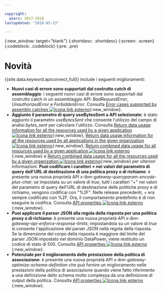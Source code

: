 ```yaml
---

copyright:
  years: 2017-2018
lastupdated: "2018-05-23"

---
```


{:new_window: target="blank"}
{:shortdesc: .shortdesc}
{:screen: .screen}
{:codeblock: .codeblock}
{:pre: .pre}

# Novità

{{site.data.keyword.apiconnect_full}} include i seguenti miglioramenti:


- **Nuovi casi di errore sono supportati dal costrutto catch di assemblaggio**: i seguenti nuovi casi di errore sono supportati dal costrutto catch in un assemblaggio API: *BadRequestError*, *UnauthorizedError* e *ForbiddenError*. Consulta [Error cases supported by assembly catches ![Icona link esterno](../../icons/launch-glyph.svg "Icona link esterno")](https://www.ibm.com/support/knowledgecenter/en/SSFS6T/com.ibm.apic.toolkit.doc/ref_toolkit_catch_errors.html){:new_window}.
- **Aggiunto il parametro di query useBytesSent a API selezionate**: è stato aggiunto il parametro *useBytesSent* che consente l'utilizzo del campo di analisi *bytes_sent* per calcolare l'utilizzo. Consulta [Return data usage information for all the resources used by a given application ![Icona link esterno](../../icons/launch-glyph.svg "Icona link esterno")](https://www.ibm.com/support/knowledgecenter/en/SSFS6T/com.ibm.apic.apirest.doc/apirest_reference_topics/rest_op_portal_orgs__orgID__analytics_apps__appID__data-usageGET.html){:new_window}, [Return data usage information for all the resources used by all applications in the given organization ![Icona link esterno](../../icons/launch-glyph.svg "Icona link esterno")](https://www.ibm.com/support/knowledgecenter/en/SSFS6T/com.ibm.apic.apirest.doc/apirest_reference_topics/rest_op_portal_orgs__orgID__analytics_apps_data-usageGET.html){:new_window}, [Return combined data usage for all resources used by a given application ![Icona link esterno](../../icons/launch-glyph.svg "Icona link esterno")](https://www.ibm.com/support/knowledgecenter/en/SSFS6T/com.ibm.apic.apirest.doc/apirest_reference_topics/rest_op_portal_orgs__orgID__analytics_apps__appID__data-usage_allGET.html){:new_window} e [Return combined data usage for all the resources used by a given organization ![Icona link esterno](../../icons/launch-glyph.svg "Icona link esterno")](https://www.ibm.com/support/knowledgecenter/en/SSFS6T/com.ibm.apic.apirest.doc/apirest_reference_topics/rest_op_portal_orgs__orgID__analytics_data-usage_allGET.html){:new_window} per ulteriori informazioni.
**Puoi codificare i caratteri + nei valori del parametro di query dell'URL di destinazione di una politica proxy o di richiamo**: è presente una nuova proprietà API *x-ibm-gateway-queryparam-encode-plus-char*; se impostata su un valore di *true*, tutti i caratteri "+" nei valori del parametro di query dell'URL di destinazione delle politiche proxy e di richiamo, vengono codificai con "%2F". Nelle release precedenti, + era sempre codificato con %2F. Ora, il comportamento predefinito è di non eseguire la codifica. Consulta [API properties ![Icona link esterno](../../icons/launch-glyph.svg "Icona link esterno")](https://www.ibm.com/support/knowledgecenter/en/SSFS6T/com.ibm.apic.toolkit.doc/configuration_props.html){:new_window}.
- **Puoi applicare il parser JSON alla regola della risposta per una politica proxy o di richiamo**: è presente una nuova proprietà API *x-ibm-gateway-api-enforce-response-limits*; impostandola su un valore di *true* si consente l'applicazione del parser JSON nella regola della risposta. Se la dimensione del corpo della risposta è maggiore del limite del parser JSON impostato nel dominio DataPower, viene restituito un codice di stato di 500. Consulta [API properties ![Icona link esterno](../../icons/launch-glyph.svg "Icona link esterno")](https://www.ibm.com/support/knowledgecenter/en/SSFS6T/com.ibm.apic.toolkit.doc/configuration_props.html){:new_window}.
- **Potenziale per il miglioramento delle prestazione della politica di associazione**: è presente una nuova proprietà API *x-ibm-gateway-optimize-schema-definition* che può fornire un miglioramento nelle prestazioni della politica di associazione quando viene fatto riferimento a una definizione dello schema molto complessa da una definizione di output della politica. Consulta [API properties ![Icona link esterno](../../icons/launch-glyph.svg "Icona link esterno")](https://www.ibm.com/support/knowledgecenter/en/SSFS6T/com.ibm.apic.toolkit.doc/configuration_props.html){:new_window}.
